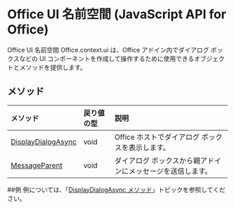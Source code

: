 # <a name="office-ui-namespace-(javascript-api-for-office)"></a>Office UI 名前空間 (JavaScript API for Office)

Office UI 名前空間 Office.context.ui は、Office アドイン内でダイアログ ボックスなどの UI コンポーネントを作成して操作するために使用できるオブジェクトとメソッドを提供します。 

## <a name="methods"></a>メソッド

| メソッド           | 戻り値の型    |説明|
|:---------------|:--------|:----------|
|[DisplayDialogAsync](officeui.displaydialogasync.md)|void|Office ホストでダイアログ ボックスを表示します。|
|[MessageParent](officeui.messageparent.md)|void|ダイアログ ボックスから親アドインにメッセージを送信します。|

##<a name="examples"></a>例
例については、「[DisplayDialogAsync メソッド](officeui.displaydialogasync.md)」トピックを参照してください。
